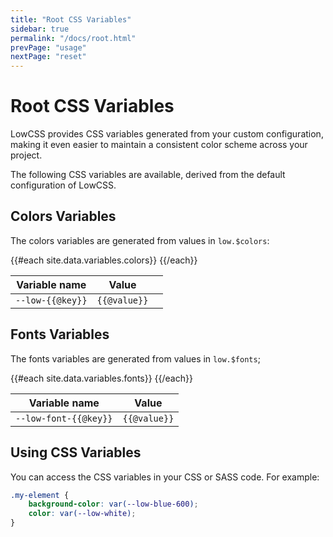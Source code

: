 ```yaml
---
title: "Root CSS Variables"
sidebar: true
permalink: "/docs/root.html"
prevPage: "usage"
nextPage: "reset"
---
```


# Root CSS Variables

LowCSS provides CSS variables generated from your custom configuration, making it even easier to maintain a consistent color scheme across your project.

The following CSS variables are available, derived from the default configuration of LowCSS.

## Colors Variables

The colors variables are generated from values in `low.$colors`:

<table>
    <thead>
        <tr>
            <th>Variable name</th>
            <th>Value</th>
            <th></th>
        </tr>
    </thead>
    <tbody>
        {{#each site.data.variables.colors}}
        <tr>
            <td><code>--low-{{@key}}</code></td>
            <td><code>{{@value}}</code></td>
            <td>
                <div class="bg-{{@key}} border border-neutral-200 rounded-lg h-4 w-16 mx-auto"></div>
            </td>
        </tr>
        {{/each}}
    </tbody>
</table>

## Fonts Variables

The fonts variables are generated from values in `low.$fonts`;

<table>
    <thead>
        <tr>
            <th>Variable name</th>
            <th>Value</th>
        </tr>
    </thead>
    <tbody>
        {{#each site.data.variables.fonts}}
        <tr>
            <td><code>--low-font-{{@key}}</code></td>
            <td><code>{{@value}}</code></td>
        </tr>
        {{/each}}
    </tbody>
</table>

## Using CSS Variables

You can access the CSS variables in your CSS or SASS code. For example:

```css
.my-element {
    background-color: var(--low-blue-600);
    color: var(--low-white);
}
```
